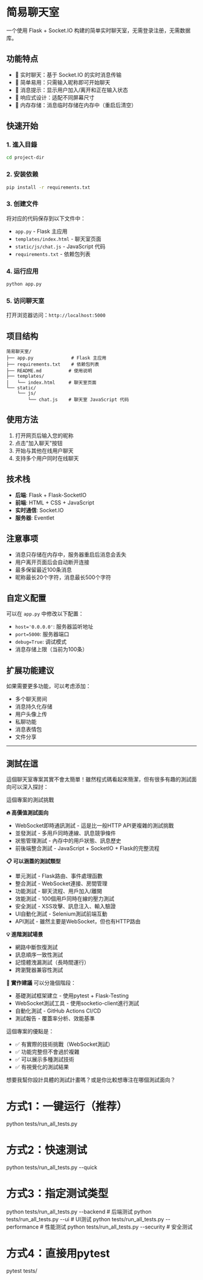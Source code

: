 # 简易聊天室

一个使用 Flask + Socket.IO 构建的简单实时聊天室，无需登录注册，无需数据库。

## 功能特点

- 🚀 实时聊天：基于 Socket.IO 的实时消息传输
- 👤 简单易用：只需输入昵称即可开始聊天
- 💬 消息提示：显示用户加入/离开和正在输入状态
- 📱 响应式设计：适配不同屏幕尺寸
- 💾 内存存储：消息临时存储在内存中（重启后清空）

## 快速开始

### 1. 進入目錄

```bash
cd project-dir
```

### 2. 安装依赖

```bash
pip install -r requirements.txt
```

### 3. 创建文件

将对应的代码保存到以下文件中：
- `app.py` - Flask 主应用
- `templates/index.html` - 聊天室页面  
- `static/js/chat.js` - JavaScript 代码
- `requirements.txt` - 依赖包列表

### 4. 运行应用

```bash
python app.py
```

### 5. 访问聊天室

打开浏览器访问：`http://localhost:5000`

## 项目结构

```
简易聊天室/
├── app.py              # Flask 主应用
├── requirements.txt    # 依赖包列表
├── README.md          # 使用说明
├── templates/
│   └── index.html     # 聊天室页面
└── static/
    └── js/
        └── chat.js    # 聊天室 JavaScript 代码
```

## 使用方法

1. 打开网页后输入您的昵称
2. 点击"加入聊天"按钮
3. 开始与其他在线用户聊天
4. 支持多个用户同时在线聊天

## 技术栈

- **后端**: Flask + Flask-SocketIO
- **前端**: HTML + CSS + JavaScript
- **实时通信**: Socket.IO
- **服务器**: Eventlet

## 注意事项

- 消息只存储在内存中，服务器重启后消息会丢失
- 用户离开页面后会自动断开连接
- 最多保留最近100条消息
- 昵称最长20个字符，消息最长500个字符

## 自定义配置

可以在 `app.py` 中修改以下配置：

- `host='0.0.0.0'`: 服务器监听地址
- `port=5000`: 服务器端口
- `debug=True`: 调试模式
- 消息存储上限（当前为100条）

## 扩展功能建议

如果需要更多功能，可以考虑添加：

- 多个聊天房间
- 消息持久化存储
- 用户头像上传
- 私聊功能
- 消息表情包
- 文件分享



---

## 測試在這
這個聊天室專案其實不會太簡單！雖然程式碼看起來簡潔，但有很多有趣的測試面向可以深入探討：

這個專案的測試挑戰

**🔥 高價值測試面向**

* WebSocket即時通訊測試 - 這是比一般HTTP API更複雜的測試挑戰
* 並發測試 - 多用戶同時連線、訊息競爭條件
* 狀態管理測試 - 內存中的用戶狀態、訊息歷史
* 前後端整合測試 - JavaScript + SocketIO + Flask的完整流程

**📋 可以涵蓋的測試類型**

* 單元測試 - Flask路由、事件處理函數
* 整合測試 - WebSocket連接、房間管理
* 功能測試 - 聊天流程、用戶加入/離開
* 效能測試 - 100個用戶同時在線的壓力測試
* 安全測試 - XSS攻擊、訊息注入、輸入驗證
* UI自動化測試 - Selenium測試前端互動
* API測試 - 雖然主要是WebSocket，但也有HTTP路由

**💡 進階測試場景**

* 網路中斷恢復測試
* 訊息順序一致性測試
* 記憶體洩漏測試（長時間運行）
* 跨瀏覽器兼容性測試

**🎯 實作建議**
可以分幾個階段：

* 基礎測試框架建立 - 使用pytest + Flask-Testing
* WebSocket測試工具 - 使用socketio-client進行測試
* 自動化測試 - GitHub Actions CI/CD
* 測試報告 - 覆蓋率分析、效能基準

這個專案的優點是：

* ✅ 有實際的技術挑戰（WebSocket測試）
* ✅ 功能完整但不會過於複雜
* ✅ 可以展示多種測試技術
* ✅ 有視覺化的測試結果

想要我幫你設計具體的測試計畫嗎？或是你比較想專注在哪個測試面向？


# 方式1：一键运行（推荐）
python tests/run_all_tests.py

# 方式2：快速测试
python tests/run_all_tests.py --quick

# 方式3：指定测试类型
python tests/run_all_tests.py --backend     # 后端测试
python tests/run_all_tests.py --ui          # UI测试
python tests/run_all_tests.py --performance # 性能测试
python tests/run_all_tests.py --security    # 安全测试

# 方式4：直接用pytest
pytest tests/
